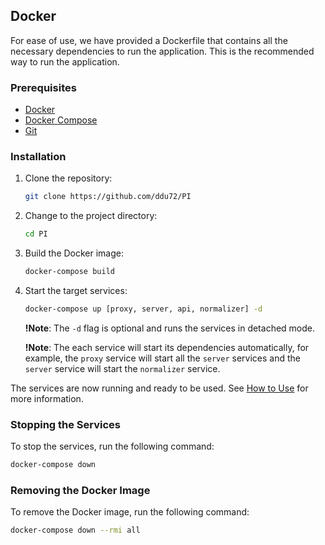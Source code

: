 ## Docker

For ease of use, we have provided a Dockerfile that contains all the necessary dependencies to run the application. This is the recommended way to run the application.

### Prerequisites

- [Docker](https://docs.docker.com/install/)
- [Docker Compose](https://docs.docker.com/compose/install/)
- [Git](https://git-scm.com/book/en/v2/Getting-Started-Installing-Git)

### Installation

1. Clone the repository:

    ```bash
    git clone https://github.com/ddu72/PI
    ```
2. Change to the project directory:

    ```bash
    cd PI
    ```
3. Build the Docker image:

    ```bash
    docker-compose build
    ```
4. Start the target services:

    ```bash
    docker-compose up [proxy, server, api, normalizer] -d
    ```
    **!Note**: The `-d` flag is optional and runs the services in detached mode.
    
    **!Note**: The each service will start its dependencies automatically, for example, the `proxy` service will start all the `server` services and the `server` service will start the `normalizer` service.

The services are now running and ready to be used. See [How to Use](../usage/docker.md) for more information.


### Stopping the Services

To stop the services, run the following command:

```bash
docker-compose down
```

### Removing the Docker Image

To remove the Docker image, run the following command:

```bash
docker-compose down --rmi all
```